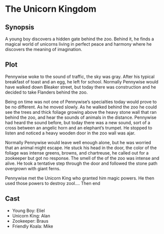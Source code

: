 # The Unicorn Kingdom

## Synopsis

A young boy discovers a hidden gate behind the zoo.
Behind it, he finds a magical world of unicorns living in perfect peace and harmony where he discovers the meaning of imagination.

## Plot

Pennywise woke to the sound of traffic, the sky was gray.
After his typical breakfast of toast and an egg, he left for school.
Normally Pennywise would have walked down Bleaker street, but today there was construction and he decided to take Flanders behind the zoo.

Being on time was not one of Pennywise’s specialties today would prove to be no different.
As he moved slowly.
As he walked behind the zoo he could see the trees and thick foliage growing above the heavy stone wall that ran behind the zoo, and hear the sounds of animals in the distance.
Pennywise had heard the sound before, but today there was a new sound, sort of a cross between an angelic horn and an elephant’s trumpet.
He stopped to listen and noticed a heavy wooden door in the zoo wall was ajar.

Normally Pennywise would leave well enough alone, but he was worried that an animal might escape.
He stuck his head in the door, the color of the foliage was intense greens, browns, and chartreuse, he called out for a zookeeper but got no response.
The smell of the of the zoo was intense and alive.
He took a tentative step through the door and followed the stone path overgrown with giant ferns.

Pennywise met the Unicorn King who granted him magic powers. He then used those powers to destroy zool.... Then end

## Cast

* Young Boy: Eliel
* Unicorn King: Alan
* Zookeeper: Braus
* Friendly Koala: Mike

